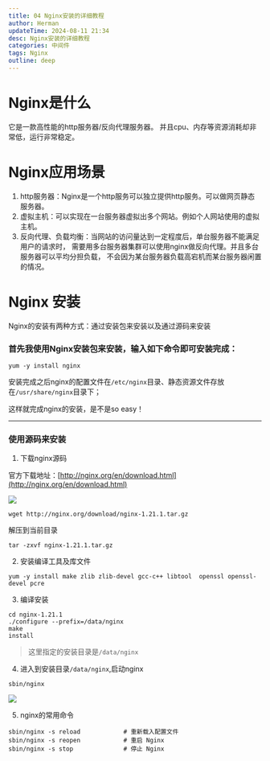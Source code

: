 ```yaml
---
title: 04 Nginx安装的详细教程
author: Herman
updateTime: 2024-08-11 21:34
desc: Nginx安装的详细教程
categories: 中间件
tags: Nginx
outline: deep
---
```


# Nginx是什么
它是一款高性能的http服务器/反向代理服务器。 并且cpu、内存等资源消耗却非常低，运行非常稳定。

# Nginx应用场景
1. http服务器：Nginx是一个http服务可以独立提供http服务。可以做网页静态服务器。
2. 虚拟主机：可以实现在一台服务器虚拟出多个网站。例如个人网站使用的虚拟主机。
3. 反向代理、负载均衡：当网站的访问量达到一定程度后，单台服务器不能满足用户的请求时， 需要用多台服务器集群可以使用nginx做反向代理。并且多台服务器可以平均分担负载， 不会因为某台服务器负载高宕机而某台服务器闲置的情况。

# Nginx 安装

Nginx的安装有两种方式：通过安装包来安装以及通过源码来安装

### 首先我使用Nginx安装包来安装，输入如下命令即可安装完成：
```
yum -y install nginx
```

安装完成之后nginx的配置文件在`/etc/nginx`目录、静态资源文件存放在`/usr/share/nginx`目录下；

这样就完成nginx的安装，是不是so easy！


---
### 使用源码来安装

1. 下载nginx源码

官方下载地址：[http://nginx.org/en/download.html](http://nginx.org/en/download.html)

![](https://cdn.jsdelivr.net/gh/silently9527/images/008i3skNgy1gty2hqgoxwj60lf07kwf002.jpg)

```
wget http://nginx.org/download/nginx-1.21.1.tar.gz
```

解压到当前目录
```
tar -zxvf nginx-1.21.1.tar.gz
```

2. 安装编译工具及库文件
```
yum -y install make zlib zlib-devel gcc-c++ libtool  openssl openssl-devel pcre
```

3. 编译安装
```
cd nginx-1.21.1
./configure --prefix=/data/nginx 
make
install
```

> 这里指定的安装目录是`/data/nginx`

4. 进入到安装目录`/data/nginx`,启动nginx
```
sbin/nginx
```

![](https://cdn.jsdelivr.net/gh/silently9527/images/008i3skNgy1gty2v8oyw1j60ez05174q02.jpg)


5. nginx的常用命令
```
sbin/nginx -s reload            # 重新载入配置文件
sbin/nginx -s reopen            # 重启 Nginx
sbin/nginx -s stop              # 停止 Nginx
```
